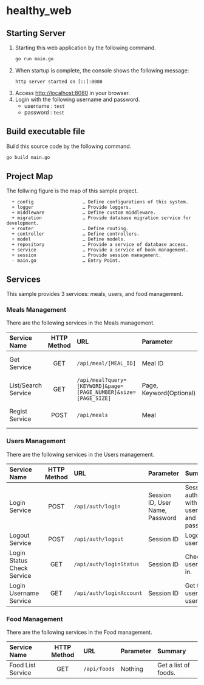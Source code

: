 # healthy_web
## Starting Server

1. Starting this web application by the following command.
    ```bash
    go run main.go
    ```
1. When startup is complete, the console shows the following message:
    ```
    http server started on [::]:8080
    ```
1. Access [http://localhost:8080](http://localhost:8080) in your browser.
1. Login with the following username and password.
    - username : ``test``
    - password : ``test``
## Build executable file
Build this source code by the following command.
```bash
go build main.go
```

## Project Map
The follwing figure is the map of this sample project.

```
  + config                  … Define configurations of this system.
  + logger                  … Provide loggers.
  + middleware              … Define custom middleware.
  + migration               … Provide database migration service for development.
  + router                  … Define routing.
  + controller              … Define controllers.
  + model                   … Define models.
  + repository              … Provide a service of database access.
  + service                 … Provide a service of book management.
  + session                 … Provide session management.
  - main.go                 … Entry Point.
```

## Services
This sample provides 3 services: meals, users, and food management.

### Meals Management
There are the following services in the Meals management.

|Service Name|HTTP Method|URL|Parameter|Summary|
|:---|:---:|:---|:---|:---|
|Get Service|GET|``/api/meal/[MEAL_ID]``|Meal ID|Get a meal data.|
|List/Search Service|GET|``/api/meal?query=[KEYWORD]&page=[PAGE_NUMBER]&size=[PAGE_SIZE]``|Page, Keyword(Optional)|Get a list of meal.|
|Regist Service|POST|``/api/meals``|Meal|Regist a meal data.|

### Users Management
There are the following services in the Users management.

|Service Name|HTTP Method|URL|Parameter|Summary|
|:---|:---:|:---|:---|:---|
|Login Service|POST|``/api/auth/login``|Session ID, User Name, Password|Session authentication with username and password.|
|Logout Service|POST|``/api/auth/logout``|Session ID|Logout a user.|
|Login Status Check Service|GET|``/api/auth/loginStatus``|Session ID|Check if the user is logged in.|
|Login Username Service|GET|``/api/auth/loginAccount``|Session ID|Get the login user's username.|

### Food Management
There are the following services in the Food management.

|Service Name|HTTP Method|URL|Parameter|Summary|
|:---|:---:|:---|:---|:---|
|Food List Service|GET|``/api/foods``|Nothing|Get a list of foods.|

